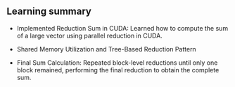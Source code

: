 ## Learning summary

* Implemented Reduction Sum in CUDA:
Learned how to compute the sum of a large vector using parallel reduction in CUDA.

* Shared Memory Utilization and Tree-Based Reduction Pattern

* Final Sum Calculation:
Repeated block-level reductions until only one block remained, performing the final reduction to obtain the complete sum.

